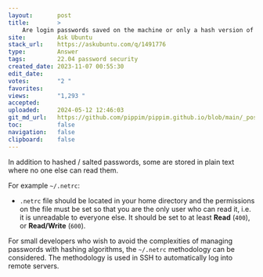 ```yaml
---
layout:       post
title:        >
    Are login passwords saved on the machine or only a hash version of the password?
site:         Ask Ubuntu
stack_url:    https://askubuntu.com/q/1491776
type:         Answer
tags:         22.04 password security
created_date: 2023-11-07 00:55:30
edit_date:    
votes:        "2 "
favorites:    
views:        "1,293 "
accepted:     
uploaded:     2024-05-12 12:46:03
git_md_url:   https://github.com/pippim/pippim.github.io/blob/main/_posts/2023/2023-11-07-Are-login-passwords-saved-on-the-machine-or-only-a-hash-version-of-the-password_.md
toc:          false
navigation:   false
clipboard:    false
---
```


In addition to hashed / salted passwords, some are stored in plain text where no one else can read them.

For example `~/.netrc`:

- `.netrc` file should be located in your home directory and the permissions on the file must be set so that you are the only user who can read it, i.e. it is unreadable to everyone else. It should be set to at least **Read** (`400`), or **Read/Write** (`600`).

For small developers who wish to avoid the complexities of managing passwords with hashing algorithms, the `~/.netrc` methodology can be considered. The methodology is used in SSH to automatically log into remote servers.
